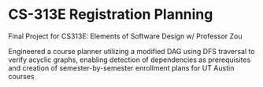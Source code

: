 # CS-313E Registration Planning

Final Project for CS313E: Elements of Software Design w/ Professor Zou


Engineered a course planner utilizing a modified DAG using DFS traversal to verify acyclic graphs, enabling detection
of dependencies as prerequisites and  creation of semester-by-semester enrollment plans for UT Austin courses
